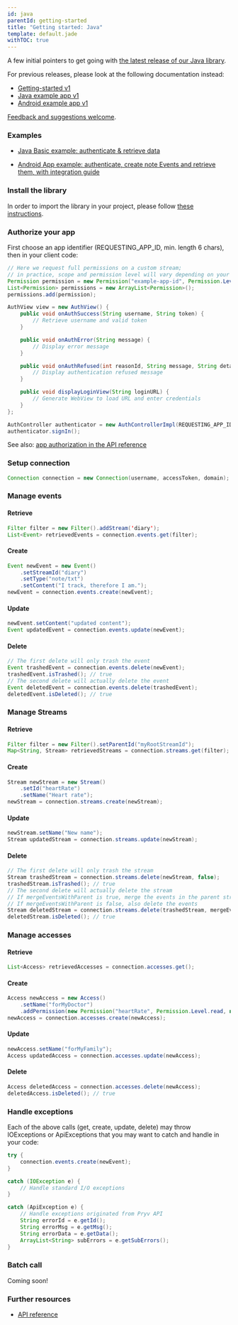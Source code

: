 ```yaml
---
id: java
parentId: getting-started
title: "Getting started: Java"
template: default.jade
withTOC: true
---
```


A few initial pointers to get going with [the latest release of our Java library](https://github.com/pryv/lib-java).<br>

For previous releases, please look at the following documentation instead:
* [Getting-started v1](https://github.com/pryv/lib-java/blob/master/getting_started_v1.md)
* [Java example app v1](https://github.com/pryv/app-java-examples/tree/bcfedf62e54ac56cfc71f47bef63282e29222bcb/BasicExample)
* [Android example app v1](https://github.com/pryv/app-android-example/tree/a7ca35203e7030b6ca4ef828096fa85e77bc5aa9)

[Feedback and suggestions welcome](http://github.com/pryv/dev-site/issues).


### Examples

- [Java Basic example: authenticate & retrieve data](https://github.com/pryv/app-java-examples/tree/master/BasicExample)<br>

- [Android App example: authenticate, create note Events and retrieve them, with integration guide](https://github.com/pryv/app-android-example)<br>


### Install the library

In order to import the library in your project, please follow [these instructions](https://github.com/pryv/lib-java/blob/master/README.md#import).

### Authorize your app

First choose an app identifier (REQUESTING_APP_ID, min. length 6 chars), then in your client code:

```java
// Here we request full permissions on a custom stream;
// in practice, scope and permission level will vary depending on your needs
Permission permission = new Permission("example-app-id", Permission.Level.manage, "Example App");
List<Permission> permissions = new ArrayList<Permission>();
permissions.add(permission);

AuthView view = new AuthView() {
	public void onAuthSuccess(String username, String token) {
		// Retrieve username and valid token
	}

	public void onAuthError(String message) {
		// Display error message
	}

	public void onAuthRefused(int reasonId, String message, String detail) {
		// Display authentication refused message
	}

	public void displayLoginView(String loginURL) {
		// Generate WebView to load URL and enter credentials
	}
};

AuthController authenticator = new AuthControllerImpl(REQUESTING_APP_ID, permissions, language, returnURL, view);
authenticator.signIn();
```

See also: [app authorization in the API reference](/reference/#authorizing-your-app)


### Setup connection

```java
Connection connection = new Connection(username, accessToken, domain);
```

### Manage events

#### Retrieve

```java
Filter filter = new Filter().addStream('diary');
List<Event> retrievedEvents = connection.events.get(filter);
```

#### Create

```java
Event newEvent = new Event()
	.setStreamId("diary")
	.setType("note/txt")
	.setContent("I track, therefore I am.");
newEvent = connection.events.create(newEvent);
```

#### Update

```java
newEvent.setContent("updated content");
Event updatedEvent = connection.events.update(newEvent);
```

#### Delete

```java
// The first delete will only trash the event
Event trashedEvent = connection.events.delete(newEvent);
trashedEvent.isTrashed(); // true
// The second delete will actually delete the event
Event deletedEvent = connection.events.delete(trashedEvent);
deletedEvent.isDeleted(); // true
```

### Manage Streams

#### Retrieve

```java
Filter filter = new Filter().setParentId("myRootStreamId");
Map<String, Stream> retrievedStreams = connection.streams.get(filter);
```

#### Create

```java
Stream newStream = new Stream()
	.setId("heartRate")
	.setName("Heart rate");
newStream = connection.streams.create(newStream);
```

#### Update

```java
newStream.setName("New name");
Stream updatedStream = connection.streams.update(newStream);
```

#### Delete

```java
// The first delete will only trash the stream
Stream trashedStream = connection.streams.delete(newStream, false);
trashedStream.isTrashed(); // true
// The second delete will actually delete the stream
// If mergeEventsWithParent is true, merge the events in the parent stream
// If mergeEventsWithParent is false, also delete the events
Stream deletedStream = connection.streams.delete(trashedStream, mergeEventsWithParent);
deletedStream.isDeleted(); // true
```

### Manage accesses

#### Retrieve

```java
List<Access> retrievedAccesses = connection.accesses.get();
```

#### Create

```java
Access newAccess = new Access()
	.setName("forMyDoctor")
	.addPermission(new Permission("heartRate", Permission.Level.read, null));
newAccess = connection.accesses.create(newAccess);
```

#### Update

```java
newAccess.setName("forMyFamily");
Access updatedAccess = connection.accesses.update(newAccess);
```

#### Delete

```java
Access deletedAccess = connection.accesses.delete(newAccess);
deletedAccess.isDeleted(); // true
```

### Handle exceptions
Each of the above calls (get, create, update, delete) may throw IOExceptions or
ApiExceptions that you may want to catch and handle in your code:

```java
try {
	connection.events.create(newEvent);
} 

catch (IOException e) {
	// Handle standard I/O exceptions
}

catch (ApiException e) {
	// Handle exceptions originated from Pryv API
	String errorId = e.getId();
	String errorMsg = e.getMsg();
	String errorData = e.getData();
	ArrayList<String> subErrors = e.getSubErrors();
}
```

### Batch call

Coming soon!

### Further resources

- [API reference](/reference/)
